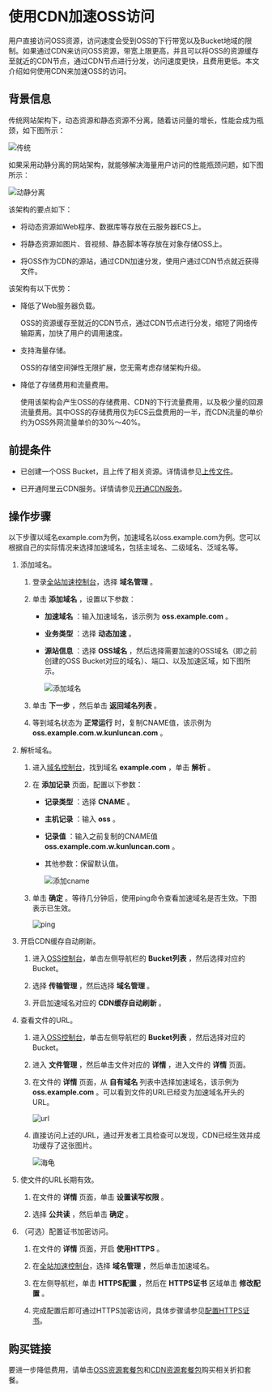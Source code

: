 使用CDN加速OSS访问 
=================================

用户直接访问OSS资源，访问速度会受到OSS的下行带宽以及Bucket地域的限制。如果通过CDN来访问OSS资源，带宽上限更高，并且可以将OSS的资源缓存至就近的CDN节点，通过CDN节点进行分发，访问速度更快，且费用更低。本文介绍如何使用CDN来加速OSS的访问。

背景信息 
-------------------------

传统网站架构下，动态资源和静态资源不分离，随着访问量的增长，性能会成为瓶颈，如下图所示：

![传统](https://static-aliyun-doc.oss-accelerate.aliyuncs.com/assets/img/zh-CN/0997298951/p132506.png)

如果采用动静分离的网站架构，就能够解决海量用户访问的性能瓶颈问题，如下图所示：

![动静分离](https://static-aliyun-doc.oss-accelerate.aliyuncs.com/assets/img/zh-CN/0997298951/p131983.png)

该架构的要点如下：

* 将动态资源如Web程序、数据库等存放在云服务器ECS上。

  

* 将静态资源如图片、音视频、静态脚本等存放在对象存储OSS上。

  

* 将OSS作为CDN的源站，通过CDN加速分发，使用户通过CDN节点就近获得文件。

  




该架构有以下优势：

* 降低了Web服务器负载。

  OSS的资源缓存至就近的CDN节点，通过CDN节点进行分发，缩短了网络传输距离，加快了用户的调用速度。
  

* 支持海量存储。

  OSS的存储空间弹性无限扩展，您无需考虑存储架构升级。
  

* 降低了存储费用和流量费用。

  使用该架构会产生OSS的存储费用、CDN的下行流量费用，以及极少量的回源流量费用。其中OSS的存储费用仅为ECS云盘费用的一半，而CDN流量的单价约为OSS外网流量单价的30%～40%。
  




前提条件 
-------------------------

* 已创建一个OSS Bucket，且上传了相关资源。详情请参见[上传文件](/intl.zh-CN/控制台用户指南/上传、下载和管理文件/上传文件.md)。

  

* 已开通阿里云CDN服务。详情请参见[开通CDN服务](https://www.alibabacloud.com/help/doc-detail/27272.htm)。

  




操作步骤 
-------------------------

以下步骤以域名example.com为例，加速域名以oss.example.com为例。您可以根据自己的实际情况来选择加速域名，包括主域名、二级域名、泛域名等。

1. 添加域名。

   1. 登录[全站加速控制台](https://dcdn.console.aliyun.com/overview)，选择 **域名管理** 。

      
   
   2. 单击 **添加域名** ，设置以下参数：

      * **加速域名** ：输入加速域名，该示例为 **oss.example.com** 。

        
      
      * **业务类型** ：选择 **动态加速** 。

        
      
      * **源站信息** ：选择 **OSS域名** ，然后选择需要加速的OSS域名（即之前创建的OSS Bucket对应的域名）、端口、以及加速区域，如下图所示。

        ![添加域名](https://static-aliyun-doc.oss-accelerate.aliyuncs.com/assets/img/zh-CN/0997298951/p132107.png)
        
      

      
   
   3. 单击 **下一步** ，然后单击 **返回域名列表** 。

      
   
   4. 等到域名状态为 **正常运行** 时，复制CNAME值，该示例为 **oss.example.com.w.kunluncan.com** 。

      
   

   

2. 解析域名。

   1. 进入[域名控制台](https://dc.console.aliyun.com/next/index)，找到域名 **example.com** ，单击 **解析** 。

      
   
   2. 在 **添加记录** 页面，配置以下参数：

      * **记录类型** ：选择 **CNAME** 。

        
      
      * **主机记录** ：输入 **oss** 。

        
      
      * **记录值** ：输入之前复制的CNAME值 **oss.example.com.w.kunluncan.com** 。

        
      
      * 其他参数：保留默认值。

        ![添加cname](https://static-aliyun-doc.oss-accelerate.aliyuncs.com/assets/img/zh-CN/0997298951/p132113.png)
        
      

      
   
   3. 单击 **确定** 。等待几分钟后，使用ping命令查看加速域名是否生效。下图表示已生效。

      ![ping](https://static-aliyun-doc.oss-accelerate.aliyuncs.com/assets/img/zh-CN/0997298951/p132115.png)
      
   

   

3. 开启CDN缓存自动刷新。

   1. 进入[OSS控制台](https://oss.console.aliyun.com/)，单击左侧导航栏的 **Bucket列表** ，然后选择对应的Bucket。

      
   
   2. 选择 **传输管理** ，然后选择 **域名管理** 。

      
   
   3. 开启加速域名对应的 **CDN缓存自动刷新** 。

      
   

   

4. 查看文件的URL。

   1. 进入[OSS控制台](https://oss.console.aliyun.com/)，单击左侧导航栏的 **Bucket列表** ，然后选择对应的Bucket。

      
   
   2. 进入 **文件管理** ，然后单击文件对应的 **详情** ，进入文件的 **详情** 页面。

      
   
   3. 在文件的 **详情** 页面，从 **自有域名** 列表中选择加速域名，该示例为 **oss.example.com** 。可以看到文件的URL已经变为加速域名开头的URL。

      ![url](https://static-aliyun-doc.oss-accelerate.aliyuncs.com/assets/img/zh-CN/0997298951/p132112.png)
      
   
   4. 直接访问上述的URL，通过开发者工具检查可以发现，CDN已经生效并成功缓存了这张图片。

      ![海龟](https://static-aliyun-doc.oss-accelerate.aliyuncs.com/assets/img/zh-CN/1997298951/p132501.png)
      
   

   

5. 使文件的URL长期有效。

   1. 在文件的 **详情** 页面，单击 **设置读写权限** 。

      
   
   2. 选择 **公共读** ，然后单击 **确定** 。

      
   

   

6. （可选）配置证书加密访问。

   1. 在文件的 **详情** 页面，开启 **使用HTTPS** 。

      
   
   2. 在[全站加速控制台](https://dcdn.console.aliyun.com/overview)，选择 **域名管理** ，然后单击加速域名。

      
   
   3. 在左侧导航栏，单击 **HTTPS配置** ，然后在 **HTTPS证书** 区域单击 **修改配置** 。

      
   
   4. 完成配置后即可通过HTTPS加密访问，具体步骤请参见[配置HTTPS证书](https://www.alibabacloud.com/help/doc-detail/65101.htm)。

      
   

   




购买链接 
-------------------------

要进一步降低费用，请单击[OSS资源套餐包](https://common-buy-intl.alibabacloud.com/?spm=a3c0i.7950270.1797113820.4.660fab91fID4fo&commodityCode=oss_bag_intl#/buy)和[CDN资源套餐包](https://common-buy-intl.alibabacloud.com/?spm=a3c0i.7958120.7489544720.5.41bd7b74ibSWDs&commodityCode=%20cdn_bag_intl#/buy)购买相关折扣套餐。
